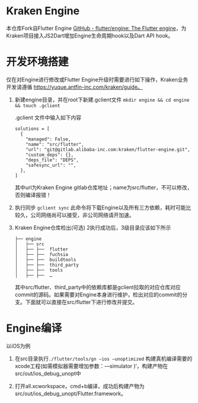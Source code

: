 Kraken Engine
==============
本仓库Fork自Flutter Engine [GitHub - flutter/engine: The Flutter engine](https://github.com/flutter/engine)，为Kraken项目接入JS2Dart增加Engine生命周期hook以及Dart API hook。

# 开发环境搭建
仅在对Engine进行修改或Flutter Engine升级时需要进行如下操作，Kraken业务开发请遵循 https://yuque.antfin-inc.com/kraken/guide。

1. 新建engine目录，并在root下新建.gclient文件
    `mkdir engine && cd engine && touch .gclient`
    
    .gclient 文件中输入如下内容
    ```
    solutions = [
      {
        "managed": False,
        "name": "src/flutter",
        "url": "git@gitlab.alibaba-inc.com:kraken/flutter-engine.git",
        "custom_deps": {},
        "deps_file": "DEPS",
        "safesync_url": "",
      },
    ]
    ```
    其中url为Kraken Engine gitlab仓库地址；name为src/flutter，不可以修改，否则编译报错！

2. 执行同步
    `gclient sync`
    此命令将下载Engine以及所有三方依赖，耗时可能比较久，公司网络尚可以接受，非公司网络请开加速。

3. Kraken Engine仓库检出(可选)
    2执行成功后，3级目录应该如下所示
    ```
    ├── engine
    │   ├── src
    │   ├── ├──  flutter
    │   ├── ├──  fuchsia
    │   ├── ├──  buildtools
    │   ├── ├──  third_party
    │   ├── ├──  tools
    │   ├── ├──  …
    ```
    其中src/flutter、third_party中的依赖库都是gclient拉取的对应仓库对应commit的源码。如果需要对Engine本身进行维护，检出对应的commit的分支。下面就可以直接在src/flutter下进行修改并提交。

# Engine编译
以iOS为例
1. 在src目录执行`./flutter/tools/gn —ios —unoptimized` 
构建真机编译需要的xcode工程(如需模拟器需要增加参数：—simulator )‘，构建产物在src/out/ios_debug_unopt中

2. 打开all.xcworkspace，cmd+b编译，成功后构建产物为src/out/ios_debug_unopt/Flutter.framework。

